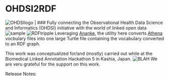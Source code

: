 # OHDSI2RDF
![OHDSIlogo](http://www.jmbanda.com/t-ohdsi-logo-only.png) | ### Fully connecting the Observational Health Data Science and Informatics (OHDSI) initiative with the world of linked open data
![sample](http://www.jmbanda.com/sample_tripple.png)
![RDFtripple](http://www.jmbanda.com/rdf.png)
Leveraging [Ananke](https://github.com/thepanacealab/OHDSIananke), the utility here converts [Athena](http://athena.ohdsi.org/) vocbulary files into one large Turtle file containing the vocabulary converted to an RDF graph.


This work was conceptualized for/and (mostly) carried out while at the Biomedical Linked Annotation Hackathon 5 in Kashia, Japan.
![BLAH](http://www.jmbanda.com/customLogo.gif)
We are veru grateful for the support on this work.

Release Notes: 


